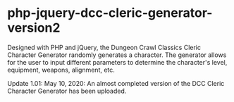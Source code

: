 # php-jquery-dcc-cleric-generator-version2
Designed with PHP and jQuery, the Dungeon Crawl Classics Cleric Character Generator randomly generates a character. The generator allows for the user to input different parameters to determine the character's level, equipment, weapons, alignment, etc.

Update 1.01: May 10, 2020: An almost completed version of the DCC Cleric Character Generator has been uploaded.
